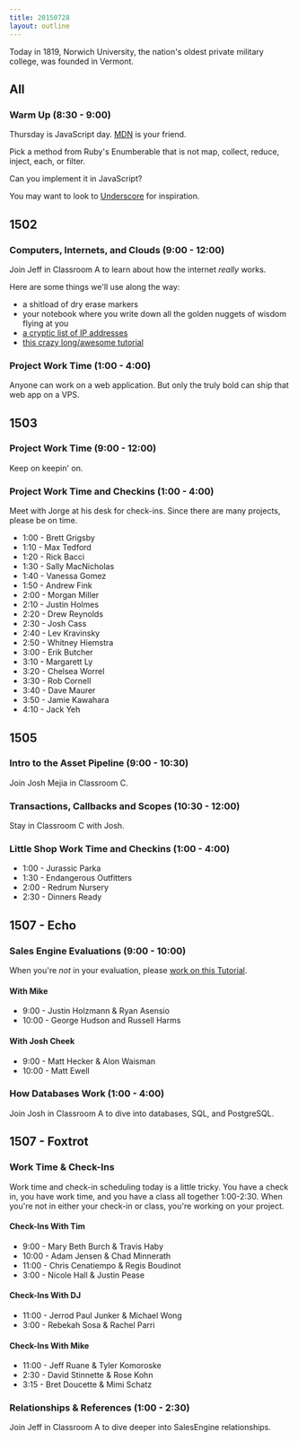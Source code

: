 ```yaml
---
title: 20150728
layout: outline
---
```


Today in 1819, Norwich University, the nation's oldest private military college, was founded in Vermont.

## All

### Warm Up (8:30 - 9:00)

Thursday is JavaScript day. [MDN](https://developer.mozilla.org/en-US/) is your friend.

Pick a method from Ruby's Enumberable that is not map, collect, reduce, inject, each, or filter.

Can you implement it in JavaScript?

You may want to look to [Underscore](http://underscorejs.org/) for inspiration.


## 1502

### Computers, Internets, and Clouds (9:00 - 12:00)

Join Jeff in Classroom A to learn about how the internet *really* works.

Here are some things we'll use along the way:

* a shitload of dry erase markers
* your notebook where you write down all the golden nuggets of wisdom flying at you
* [a cryptic list of IP addresses](https://gist.github.com/jcasimir/c3d6690d878196d2ed7e)
* [this crazy long/awesome tutorial](https://github.com/turingschool/lesson_plans/blob/master/ruby_03-professional_rails_applications/building-a-vps.markdown)

### Project Work Time (1:00 - 4:00)

Anyone can work on a web application. But only the truly bold can ship that web
app on a VPS.

## 1503

### Project Work Time (9:00 - 12:00)

Keep on keepin' on.

### Project Work Time and Checkins (1:00 - 4:00)

Meet with Jorge at his desk for check-ins. Since there are many projects, please be on time.

* 1:00 - Brett Grigsby
* 1:10 - Max Tedford
* 1:20 - Rick Bacci
* 1:30 - Sally MacNicholas
* 1:40 - Vanessa Gomez
* 1:50 - Andrew Fink
* 2:00 - Morgan Miller
* 2:10 - Justin Holmes
* 2:20 - Drew Reynolds
* 2:30 - Josh Cass
* 2:40 - Lev Kravinsky
* 2:50 - Whitney Hiemstra
* 3:00 - Erik Butcher
* 3:10 - Margarett Ly
* 3:20 - Chelsea Worrel
* 3:30 - Rob Cornell
* 3:40 - Dave Maurer
* 3:50 - Jamie Kawahara
* 4:10 - Jack Yeh


## 1505

### Intro to the Asset Pipeline (9:00 - 10:30)

Join Josh Mejia in Classroom C.

### Transactions, Callbacks and Scopes (10:30 - 12:00)

Stay in Classroom C with Josh.

### Little Shop Work Time and Checkins (1:00 - 4:00)

* 1:00 - Jurassic Parka
* 1:30 - Endangerous Outfitters
* 2:00 - Redrum Nursery
* 2:30 - Dinners Ready


## 1507 - Echo

### Sales Engine Evaluations (9:00 - 10:00)

When you're *not* in your evaluation, please [work on this Tutorial]().

#### With Mike

* 9:00 - Justin Holzmann & Ryan Asensio
* 10:00 - George Hudson and Russell Harms

#### With Josh Cheek

* 9:00 - Matt Hecker & Alon Waisman
* 10:00 - Matt Ewell

### How Databases Work (1:00 - 4:00)

Join Josh in Classroom A to dive into databases, SQL, and PostgreSQL.

## 1507 - Foxtrot

### Work Time & Check-Ins

Work time and check-in scheduling today is a little tricky. You have a check in,
you have work time, and you have a class all together 1:00-2:30. When you're not
in either your check-in or class, you're working on your project.

#### Check-Ins With Tim

* 9:00 - Mary Beth Burch & Travis Haby
* 10:00 - Adam Jensen & Chad Minnerath
* 11:00 - Chris Cenatiempo & Regis Boudinot
* 3:00 - Nicole Hall & Justin Pease

#### Check-Ins With DJ

* 11:00 - Jerrod Paul Junker & Michael Wong
* 3:00 - Rebekah Sosa & Rachel Parri

#### Check-Ins With Mike

* 11:00 - Jeff Ruane & Tyler Komoroske
* 2:30 - David Stinnette & Rose Kohn
* 3:15 - Bret Doucette & Mimi Schatz

### Relationships & References (1:00 - 2:30)

Join Jeff in Classroom A to dive deeper into SalesEngine relationships.
